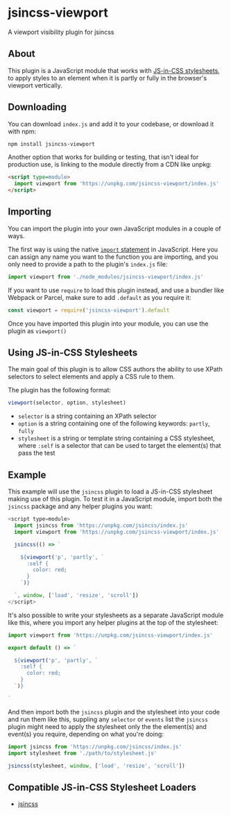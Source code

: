 # jsincss-viewport

A viewport visibility plugin for jsincss

## About

This plugin is a JavaScript module that works with [JS-in-CSS stylesheets](https://responsive.style/theory/what-is-a-jic-stylesheet.html), to apply styles to an element when it is partly or fully in the browser's viewport vertically.

## Downloading

You can download `index.js` and add it to your codebase, or download it with npm:

```bash
npm install jsincss-viewport
```

Another option that works for building or testing, that isn't ideal for production use, is linking to the module directly from a CDN like unpkg:

```html
<script type=module>
  import viewport from 'https://unpkg.com/jsincss-viewport/index.js'
</script>
```

## Importing

You can import the plugin into your own JavaScript modules in a couple of ways.

The first way is using the native [`import` statement](https://developer.mozilla.org/en-US/docs/Web/JavaScript/Reference/Statements/import) in JavaScript. Here you can assign any name you want to the function you are importing, and you only need to provide a path to the plugin's `index.js` file:

```js
import viewport from './node_modules/jsincss-viewport/index.js'
```

If you want to use `require` to load this plugin instead, and use a bundler like Webpack or Parcel, make sure to add `.default` as you require it:

```js
const viewport = require('jsincss-viewport').default
```

Once you have imported this plugin into your module, you can use the plugin as `viewport()`

## Using JS-in-CSS Stylesheets

The main goal of this plugin is to allow CSS authors the ability to use XPath selectors to select elements and apply a CSS rule to them.

The plugin has the following format:

```js
viewport(selector, option, stylesheet)
```

- `selector` is a string containing an XPath selector
- `option` is a string containing one of the following keywords: `partly`, `fully`
- `stylesheet` is a string or template string containing a CSS stylesheet, where `:self` is a selector that can be used to target the element(s) that pass the test

## Example

This example will use the `jsincss` plugin to load a JS-in-CSS stylesheet making use of this plugin. To test it in a JavaScript module, import both the `jsincss` package and any helper plugins you want:

```js
<script type=module>
  import jsincss from 'https://unpkg.com/jsincss/index.js'
  import viewport from 'https://unpkg.com/jsincss-viewport/index.js'

  jsincss(() => `

    ${viewport('p', 'partly', `
      :self {
        color: red;
      }
    `)}

  `, window, ['load', 'resize', 'scroll'])
</script>
```

It's also possible to write your stylesheets as a separate JavaScript module like this, where you import any helper plugins at the top of the stylesheet:

```js
import viewport from 'https://unpkg.com/jsincss-viewport/index.js'

export default () => `

  ${viewport('p', 'partly', `
    :self {
      color: red;
    }
  `)}

`
```

And then import both the `jsincss` plugin and the stylesheet into your code and run them like this, suppling any `selector` or `events` list the `jsincss` plugin might need to apply the stylesheet only the the element(s) and event(s) you require, depending on what you're doing:

```js
import jsincss from 'https://unpkg.com/jsincss/index.js'
import stylesheet from './path/to/stylesheet.js'

jsincss(stylesheet, window, ['load', 'resize', 'scroll'])
```

## Compatible JS-in-CSS Stylesheet Loaders

- [jsincss](https://github.com/tomhodgins/jsincss)